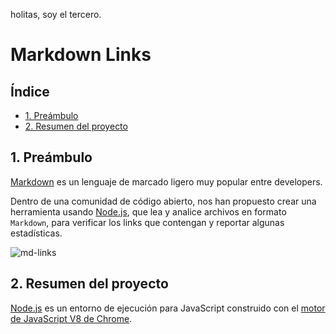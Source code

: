 holitas, soy el tercero.
# Markdown Links

## Índice

- [1. Preámbulo](#1-preámbulo)
- [2. Resumen del proyecto](#2-resumen-del-proyecto)

## 1. Preámbulo

[Markdown](https:/es.wikipedia.org/wiki/Markdown) es un lenguaje de marcado
ligero muy popular entre developers.

Dentro de una comunidad de código abierto, nos han propuesto crear una
herramienta usando [Node.js](https://nodejs.org/), que lea y analice archivos
en formato `Markdown`, para verificar los links que contengan y reportar
algunas estadísticas.

![md-links](https://user-images.githubusercontent.com/110297/42118443-b7a5f1f0-7bc8-11e8-96ad-9cc5593715a6.jpg)

## 2. Resumen del proyecto

[Node.js](https://nodejs.org/es/) es un entorno de ejecución para JavaScript
construido con el [motor de JavaScript V8 de Chrome](https://developers.google.com/v8/).
